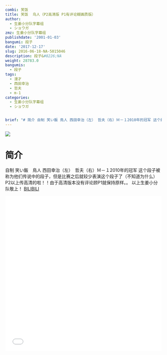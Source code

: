```yaml
---
combi: 笑饭
title: 笑饭  鸟人（P2高清版 P1有评论糊画质版）
author:
  - 生姜小分队字幕组
  - ショウガ
zmz: 生姜小分队字幕组
publishdate: '2001-01-03'
bangumi: 段子
date: '2017-12-17'
slug: 2016-06-18-NA-5015046
description: 段子&#8226;NA
weight: 28783.0
bangumis:
  - 段子
tags:
  - 漫才
  - 西田幸治
  - 哲夫
  - m-1
categories:
  - 生姜小分队字幕组
  - ショウガ


brief: "# 简介 自制 笑い飯 鳥人 西田幸治（左） 哲夫（右）Ｍ－１2010年的冠军 这个段子被称为他们传说中的段子，但是比赛之后就较少表演这个段子了（不知道为什么）P2以上传高清的啦！！由于高清版本没有评论顾P1就保持原样。。 以上生姜小分队敬上！"
---
```

![](https://i.imgur.com/1MdtWgF.png)
# 简介  
自制 笑い飯　鳥人  西田幸治（左）　哲夫（右）Ｍ－１2010年的冠军 这个段子被称为他们传说中的段子，但是比赛之后就较少表演这个段子了（不知道为什么）P2以上传高清的啦！！由于高清版本没有评论顾P1就保持原样。。
以上生姜小分队敬上！ 
  [BILIBILI](https://www.bilibili.com/video/av5015046/)

<div class="vcontainer">  <iframe class="video" src="//www.bilibili.com/blackboard/player.html?aid=5015046" width="100%" height="500" frameborder="0" allowfullscreen="allowfullscreen"></iframe></div>
